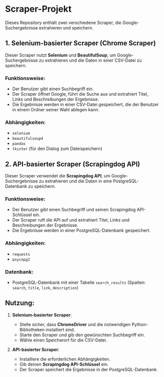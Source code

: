 
# Scraper-Projekt

Dieses Repository enthält zwei verschiedene Scraper, die Google-Suchergebnisse extrahieren und speichern.

## 1. **Selenium-basierter Scraper (Chrome Scraper)**

Dieser Scraper nutzt **Selenium** und **BeautifulSoup**, um Google-Suchergebnisse zu extrahieren und die Daten in einer CSV-Datei zu speichern.

### Funktionsweise:
- Der Benutzer gibt einen Suchbegriff ein.
- Der Scraper öffnet Google, führt die Suche aus und extrahiert Titel, Links und Beschreibungen der Ergebnisse.
- Die Ergebnisse werden in einer CSV-Datei gespeichert, die der Benutzer in einem Ordner seiner Wahl ablegen kann.

### Abhängigkeiten:
- `selenium`
- `beautifulsoup4`
- `pandas`
- `tkinter` (für den Dialog zum Dateispeichern)

## 2. **API-basierter Scraper (Scrapingdog API)**

Dieser Scraper verwendet die **Scrapingdog API**, um Google-Suchergebnisse zu extrahieren und die Daten in eine PostgreSQL-Datenbank zu speichern.

### Funktionsweise:
- Der Benutzer gibt einen Suchbegriff und seinen Scrapingdog API-Schlüssel ein.
- Der Scraper ruft die API auf und extrahiert Titel, Links und Beschreibungen der Ergebnisse.
- Die Ergebnisse werden in einer PostgreSQL-Datenbank gespeichert.

### Abhängigkeiten:
- `requests`
- `psycopg2`

### Datenbank:
- PostgreSQL-Datenbank mit einer Tabelle `search_results` (Spalten: `search`, `title`, `link`, `description`)

## Nutzung:

1. **Selenium-basierter Scraper**:
   - Stelle sicher, dass **ChromeDriver** und die notwendigen Python-Bibliotheken installiert sind.
   - Starte den Scraper und gib den gewünschten Suchbegriff ein.
   - Wähle einen Speicherort für die CSV-Datei.

2. **API-basierter Scraper**:
   - Installiere die erforderlichen Abhängigkeiten.
   - Gib deinen **Scrapingdog API-Schlüssel** ein.
   - Der Scraper speichert die Ergebnisse in der PostgreSQL-Datenbank.

